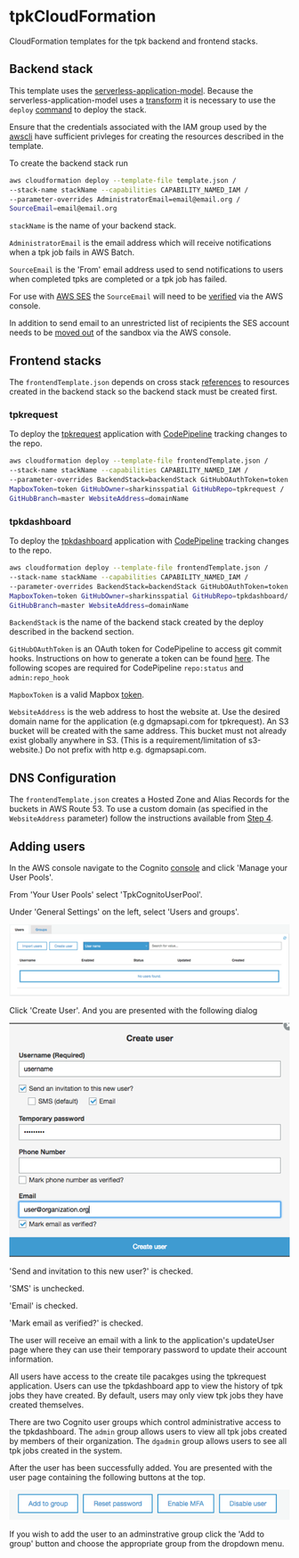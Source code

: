 # tpkCloudFormation

CloudFormation templates for the tpk backend and frontend stacks.

## Backend stack

This template uses the [serverless-application-model](https://github.com/awslabs/serverless-application-model/blob/master/HOWTO.md).
Because the serverless-application-model uses a [transform](http://docs.aws.amazon.com/AWSCloudFormation/latest/UserGuide/transform-section-structure.html)
it is necessary to use the `deploy` [command](http://docs.aws.amazon.com/AWSCloudFormation/latest/UserGuide/using-cfn-cli-deploy.html) to deploy the stack.

Ensure that the credentials associated with the IAM group used by the [awscli](https://aws.amazon.com/cli/)
have sufficient privleges for creating the resources described in the template.

To create the backend stack run

```bash
aws cloudformation deploy --template-file template.json /
--stack-name stackName --capabilities CAPABILITY_NAMED_IAM /
--parameter-overrides AdministratorEmail=email@email.org /
SourceEmail=email@email.org
```
`stackName` is the name of your backend stack.

`AdministratorEmail` is the email address which will receive notifications when
a tpk job fails in AWS Batch.

`SourceEmail` is the 'From' email address used to send notifications to users when
completed tpks are completed or a tpk job has failed.

For use with [AWS SES](https://aws.amazon.com/ses/) the `SourceEmail` will need to be [verified](http://docs.aws.amazon.com/ses/latest/DeveloperGuide/verify-email-addresses.html)
via the AWS console.

In addition to send email to an unrestricted list of recipients the SES account
needs to be [moved out](http://docs.aws.amazon.com/ses/latest/DeveloperGuide/request-production-access.html) of the sandbox via the AWS console.

## Frontend stacks

The `frontendTemplate.json` depends on cross stack [references](http://docs.aws.amazon.com/AWSCloudFormation/latest/UserGuide/walkthrough-crossstackref.html)
to resources created in the backend stack so the backend stack must be created
first.

### tpkrequest

To deploy the [tpkrequest](https://github.com/sharkinsspatial/tpkrequest)
application with [CodePipeline](https://aws.amazon.com/codepipeline/) tracking
changes to the repo.

```bash
aws cloudformation deploy --template-file frontendTemplate.json /
--stack-name stackName --capabilities CAPABILITY_NAMED_IAM /
--parameter-overrides BackendStack=backendStack GitHubOAuthToken=token /
MapboxToken=token GitHubOwner=sharkinsspatial GitHubRepo=tpkrequest /
GitHubBranch=master WebsiteAddress=domainName
```

### tpkdashboard

To deploy the [tpkdashboard](https://github.com/sharkinsspatial/tpkdashboard)
application with [CodePipeline](https://aws.amazon.com/codepipeline/) tracking
changes to the repo.

```bash
aws cloudformation deploy --template-file frontendTemplate.json /
--stack-name stackName --capabilities CAPABILITY_NAMED_IAM /
--parameter-overrides BackendStack=backendStack GitHubOAuthToken=token /
MapboxToken=token GitHubOwner=sharkinsspatial GitHubRepo=tpkdashboard/
GitHubBranch=master WebsiteAddress=domainName
```

`BackendStack` is the name of the backend stack created by the deploy described
in the backend section.

`GitHubOAuthToken` is an OAuth token for CodePipeline to access git commit hooks.
Instructions on how to generate a token can be found [here](https://help.github.com/articles/creating-a-personal-access-token-for-the-command-line/).
The following scopes are required for CodePipeline `repo:status` and `admin:repo_hook`

`MapboxToken` is a valid Mapbox [token](https://www.mapbox.com/help/how-access-tokens-work/). 

`WebsiteAddress` is the web address to host the website at. Use the desired
domain name for the application (e.g dgmapsapi.com for tpkrequest). 
An S3 bucket will be created with the same address. This bucket must not already exist
globally anywhere in S3. (This is a requirement/limitation of s3-website.)
Do not prefix with http e.g. dgmapsapi.com.

## DNS Configuration

The `frontendTemplate.json` creates a Hosted Zone and Alias Records for the
buckets in AWS Route 53.  To use a custom domain (as specified in the
`WebsiteAddress` parameter) follow the instructions available from [Step 4](http://docs.aws.amazon.com/AmazonS3/latest/dev/website-hosting-custom-domain-walkthrough.html#root-domain-walkthrough-update-ns-record).


## Adding users

In the AWS console navigate to the Cognito [console](https://console.aws.amazon.com/cognito/home?region=us-east-1)
and click 'Manage your User Pools'.

From 'Your User Pools' select 'TpkCognitoUserPool'.

Under 'General Settings' on the left, select 'Users and groups'.

![Alt text](docs/Userspanel.png)

Click 'Create User'.  And you are presented with the following dialog

![Alt text](docs/Createuser.png)

'Send and invitation to this new user?' is checked.

'SMS' is unchecked.

'Email' is checked.

'Mark email as verified?' is checked.

The user will receive an email with a link to the application's updateUser page
where they can use their temporary password to update their account information.

All users have access to the create tile pacakges using the tpkrequest
application.  Users can use the tpkdashboard app to view the history of tpk jobs 
they have created.  By default, users may only view tpk jobs they have created
themselves.

There are two Cognito user groups which control administrative
access to the tpkdashboard.  The `admin` group allows users to view all tpk jobs
created by members of their organization.  The `dgadmin` group allows users to see
all tpk jobs created in the system.

After the user has been successfully added.  You are presented with the user
page containing the following buttons at the top.

![Alt text](docs/Addtogroup.png)

If you wish to add the user to an adminstrative group click the 'Add to group'
button and choose the appropriate group from the dropdown menu.
